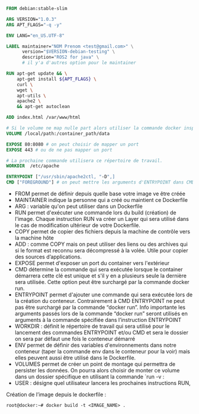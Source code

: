 ```Dockerfile
FROM debian:stable-slim

ARG VERSION="1.0.3"
ARG APT_FLAGS="-q -y"

ENV LANG="en_US.UTF-8"

LABEL maintainer="NOM Prenom <test@gmail.com>" \
      version="$VERSION-debian-testing" \
      description="ROS2 for java" \
      # il y'a d'autres option pour le maintainer

RUN apt-get update && \
    apt-get install ${APT_FLAGS} \
    curl \
    wget \
    apt-utils \
    apache2 \
    && apt-get autoclean

ADD index.html /var/www/html

# Si le volume ne map nulle part alors utiliser la commande docker inspect <DOCKER_CONTAINER>
VOLUME /local/path:/container_path/data

EXPOSE 80:8080 # on peut choisir de mapper un port
EXPOSE 443 # ou de ne pas mapper un port

# La prochaine commande utilisera ce répertoire de travail.
WORKDIR  /etc/apache

ENTRYPOINT ["/usr/sbin/apache2ctl, "-D",]
CMD ["FOREGROUND"] # on peut mettre les arguments d'ENTRYPOINT dans CMD comme ici
```

- FROM permet de définir depuis quelle base votre image ve être créée
- MAINTAINER indique la personne qui a créé ou maintient ce Dockerfile
- ARG  : variable qu'on peut utiliser dans un Dockerfile
- RUN permet d'exécuter une commande lors du build (création) de l'image. Chaque instruction RUN va créer un Layer qui sera utilisé dans le cas de modification ultérieur de votre Dockerfile.
- COPY permet de copier des fichiers depuis la machine de contrôle vers la machine hôte
- ADD : comme COPY mais on peut utiliser des liens ou des archives qui si le format est reconnu sera décompressé à la volée. Utile pour copier des sources d’applications.
- EXPOSE permet d'exposer un port du container vers l'extérieur
- CMD détermine la commande qui sera exécutée lorsque le container démarrera cette clé est unique et s'il y en a plusieurs seule la dernière sera utilisée. Cette option peut être surchargé par la commande docker run.
- ENTRYPOINT permet d'ajouter une commande qui sera exécutée lors de la création du conteneur. Contrairement à CMD ENTRYPOINT ne peut pas être surchargé par la commande “docker run”.  Info importante les arguments passés lors de la commande “docker run” seront utilisés en arguments à la commande spécifiée dans l’instruction ENTRYPOINT
- WORKDIR : définit le répertoire de travail qui sera utilisé pour le lancement des commandes ENTRYPOINT et/ou CMD et sera le dossier on sera par défaut une fois le conteneur démarré
- ENV permet de définir des variables d'environnements dans notre conteneur (taper la commande env dans le conteneur pour la voir) mais elles peuvent aussi être utilisé dans le Dockerfile.
- VOLUMES permet de créer un point de montage qui permettra de persister les données. On pourra alors choisir de monter ce volume dans un dossier spécifique en utilisant la commande `run -v :
- USER : désigne quel utilisateur lancera les prochaines instructions RUN, 

Création de l’image depuis le dockerfile :
```
root@docker:~# docker build -t <IMAGE_NAME> .
```